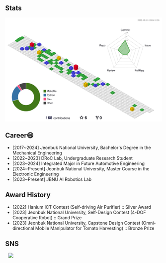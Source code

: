 ## Stats

<!--![Hyounjun's GitHub stats](https://github-readme-stats.vercel.app/api?username=hyounjun-oh&show_icons=true&theme=blueberry)-->
![](./profile-3d-contrib/profile-gitblock.svg)

## Career😄

- [2017~2024] Jeonbuk National University, Bachelor's Degree in the Mechanical Engineering
- [2022~2023] DRoC Lab, Undergraduate Research Student
- [2023~2024] Integrated Major in Future Automotive Engineering
- [2024~Present] Jeonbuk National University, Master Course in the Electronic Engineering
- [2023~Present] JBNU AI Robotics Lab

## Award History

- [2022] Hanium ICT Contest (Self-driving Air Purifier) :: Silver Award
- [2023] Jeonbuk National University, Self-Design Contest (4-DOF Cooperative Robot) :: Grand Prize
- [2023] Jeonbuk National University, Capstone Design Contest (Omni-directional Mobile Manipulator for Tomato Harvesting) :: Bronze Prize

## SNS
<a href="https://www.instagram.com/5oohj/">
    <img 
        src="http://img.shields.io/badge/-222222?style=flat&logo=instagram&link=https://www.instagram.com/5oohj/"
        style="height : auto; margin-left : 10px; margin-right : 10px;"/>
</a>
